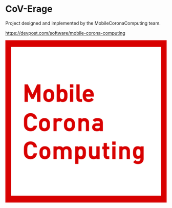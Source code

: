 # CoV-Erage

Project designed and implemented by the MobileCoronaComputing team.

https://devpost.com/software/mobile-corona-computing

![Mobile Corona Computing Logo](./logo.png)
